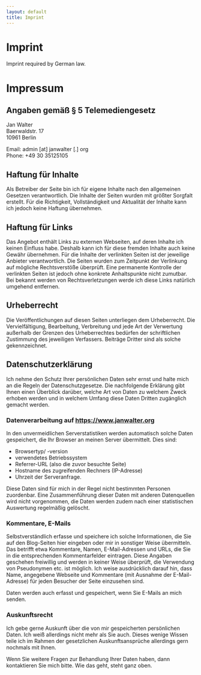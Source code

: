 ```yaml
---
layout: default
title: Imprint
---
```


Imprint
=======

Imprint required by German law.

Impressum
=========

Angaben gemäß § 5 Telemediengesetz
----------------------------------

Jan Walter  
Baerwaldstr. 17  
10961 Berlin

Email: admin [at] janwalter [.] org  
Phone: +49 30 35125105

Haftung für Inhalte
-------------------

Als Betreiber der Seite bin ich für eigene Inhalte nach den
allgemeinen Gesetzen verantwortlich. Die Inhalte der Seiten wurden mit
größter Sorgfalt erstellt. Für die Richtigkeit, Vollständigkeit und
Aktualität der Inhalte kann ich jedoch keine Haftung übernehmen.

Haftung für Links
-----------------

Das Angebot enthält Links zu externen Webseiten, auf deren Inhalte ich
keinen Einfluss habe. Deshalb kann ich für diese fremden Inhalte auch
keine Gewähr übernehmen. Für die Inhalte der verlinkten Seiten ist der
jeweilige Anbieter verantwortlich. Die Seiten wurden zum Zeitpunkt der
Verlinkung auf mögliche Rechtsverstöße überprüft. Eine permanente
Kontrolle der verlinkten Seiten ist jedoch ohne konkrete Anhaltspunkte
nicht zumutbar. Bei bekannt werden von Rechtsverletzungen werde ich
diese Links natürlich umgehend entfernen.

Urheberrecht
------------

Die Veröffentlichungen auf diesen Seiten unterliegen dem
Urheberrecht. Die Vervielfältigung, Bearbeitung, Verbreitung und jede
Art der Verwertung außerhalb der Grenzen des Urheberrechtes bedürfen
der schriftlichen Zustimmung des jeweiligen Verfassers. Beiträge
Dritter sind als solche gekennzeichnet.

Datenschutzerklärung
--------------------

Ich nehme den Schutz Ihrer persönlichen Daten sehr ernst und
halte mich an die Regeln der Datenschutzgesetze. Die
nachfolgende Erklärung gibt Ihnen einen Überblick darüber,
welche Art von Daten zu welchem Zweck erhoben werden und in
welchem Umfang diese Daten Dritten zugänglich gemacht werden.

### Datenverarbeitung auf https://www.janwalter.org

In den unvermeidlichen Serverstatistiken werden automatisch solche
Daten gespeichert, die Ihr Browser an meinen Server übermittelt. Dies
sind:

* Browsertyp/​ -version
* verwendetes Betriebssystem
* Referrer-​URL (also die zuvor besuchte Seite)
* Hostname des zugreifenden Rechners (IP-​Adresse)
* Uhrzeit der Serveranfrage.

Diese Daten sind für mich in der Regel nicht bestimmten Personen
zuordenbar. Eine Zusammenführung dieser Daten mit anderen Datenquellen
wird nicht vorgenommen, die Daten werden zudem nach einer
statistischen Auswertung regelmäßig gelöscht.

### Kommentare, E-Mails

Selbstverständlich erfasse und speichere ich solche Informationen, die
Sie auf den Blog-Seiten hier eingeben oder mir in sonstiger Weise
übermitteln. Das betrifft etwa Kommentare, Namen, E-Mail-Adressen und
URLs, die Sie in die entsprechenden Kommentarfelder eintragen. Diese
Angaben geschehen freiwillig und werden in keiner Weise überprüft, die
Verwendung von Pseudonymen etc. ist möglich. Ich weise ausdrücklich
darauf hin, dass Name, angegebene Webseite und Kommentare (mit
Ausnahme der E-Mail-Adresse) für jeden Besucher der Seite einzusehen
sind.

Daten werden auch erfasst und gespeichert, wenn Sie E-Mails an mich
senden.

### Auskunftsrecht

Ich gebe gerne Auskunft über die von mir gespeicherten persönlichen
Daten. Ich weiß allerdings nicht mehr als Sie auch. Dieses wenige
Wissen teile ich im Rahmen der gesetzlichen Auskunftsansprüche
allerdings gern nochmals mit Ihnen.

Wenn Sie weitere Fragen zur Behandlung Ihrer Daten haben, dann
kontaktieren Sie mich bitte. Wie das geht, steht ganz oben.
